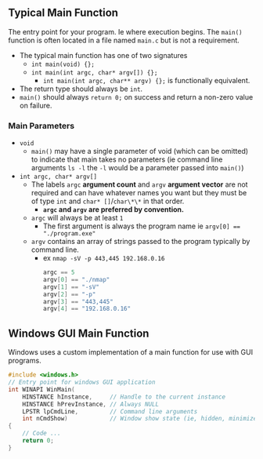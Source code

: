 ## Typical Main Function
The entry point for your program. Ie where execution begins. The `main()` function is often located in a file named `main.c` but is not a requirement.

- The typical main function has one of two signatures
    - `int main(void) {};`
    - `int main(int argc, char* argv[]) {};`
        - `int main(int argc, char** argv) {};` is functionally equivalent.
- The return type should always be `int`.
- `main()` should always `return 0;` on success and return a non-zero value on failure.
### Main Parameters
- `void`
    - `main()` may have a single parameter of void (which can be omitted) to indicate that main takes no parameters (ie command line arguments `ls -l` the `-l` would be a parameter passed into `main()`) 
- `int argc, char* argv[]`
    - The labels `argc` **argument count** and `argv` **argument vector** are not required and can have whatever names you want but they must be of type `int` and `char* []`/`char\*\*` in that order.
        - **`argc` and `argv` are preferred by convention.**
    - `argc` will always be at least `1`
        - The first argument is always the program name ie `argv[0] == "./program.exe"`
    - `argv` contains an array of strings passed to the program typically by command line.
        - ex `nmap -sV -p 443,445 192.168.0.16`
            ```c
            argc == 5
            argv[0] == "./nmap"
            argv[1] == "-sV"
            argv[2] == "-p"
            argv[3] == "443,445"
            argv[4] == "192.168.0.16"
            ```
## Windows GUI Main Function
Windows uses a custom implementation of a main function for use with GUI programs.
```c
#include <windows.h>
// Entry point for windows GUI application
int WINAPI WinMain(
    HINSTANCE hInstance,     // Handle to the current instance
    HINSTANCE hPrevInstance, // Always NULL
    LPSTR lpCmdLine,         // Command line arguments
    int nCmdShow)            // Window show state (ie, hidden, minimized, show, etc)
{
    // Code ...
    return 0;
}
```